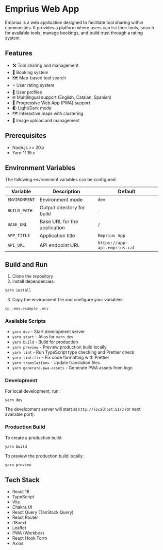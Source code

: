 # Emprius Web App

Emprius is a web application designed to facilitate tool sharing within communities. It provides a platform where users
can list their tools, search for available tools, manage bookings, and build trust through a rating system.

## Features

- 🛠 Tool sharing and management
- 📅 Booking system
- 🗺 Map-based tool search
- ⭐ User rating system
- 👤 User profiles
- 🌐 Multilingual support (English, Catalan, Spanish)
- 📱 Progressive Web App (PWA) support
- 🌓 Light/Dark mode
- 🗺️ Interactive maps with clustering
- 📸 Image upload and management

## Prerequisites

- Node.js >= 20.x
- Yarn ^1.19.x

## Environment Variables

The following environment variables can be configured:

| Variable | Description | Default |
|----------|-------------|---------|
| `ENVIRONMENT` | Environment mode | `dev` |
| `BUILD_PATH` | Output directory for build | - |
| `BASE_URL` | Base URL for the application | `/` |
| `APP_TITLE` | Application title | `Emprius App` |
| `API_URL` | API endpoint URL | `https://app-api.emprius.cat` |

## Build and Run

1. Clone the repository
2. Install dependencies:

```bash
yarn install
```

3. Copy the environment file and configure your variables:

```bash
cp .env.example .env
```

### Available Scripts

- `yarn dev` - Start development server
- `yarn start` - Alias for `yarn dev`
- `yarn build` - Build for production
- `yarn preview` - Preview production build locally
- `yarn lint` - Run TypeScript type checking and Prettier check
- `yarn lint:fix` - Fix code formatting with Prettier
- `yarn translations` - Update translation files
- `yarn generate-pwa-assets` - Generate PWA assets from logo

### Development

For local development, run:

```bash
yarn dev
```

The development server will start at `http://localhost:5173` (or next available port).

### Production Build

To create a production build:

```bash
yarn build
```

To preview the production build locally:

```bash
yarn preview
```

## Tech Stack

- React 18
- TypeScript
- Vite
- Chakra UI
- React Query (TanStack Query)
- React Router
- i18next
- Leaflet
- PWA (Workbox)
- React Hook Form
- Axios
